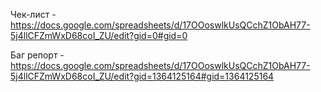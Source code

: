 Чек-лист - https://docs.google.com/spreadsheets/d/17OOoswlkUsQCchZ1ObAH77-5j4llCFZmWxD68coI_ZU/edit?gid=0#gid=0

Баг репорт - https://docs.google.com/spreadsheets/d/17OOoswlkUsQCchZ1ObAH77-5j4llCFZmWxD68coI_ZU/edit?gid=1364125164#gid=1364125164

